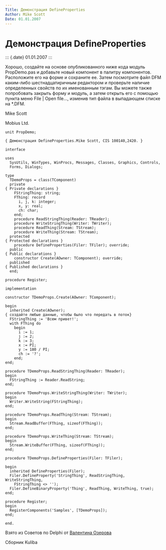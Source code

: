 ```yaml
---
Title: Демонстрация DefineProperties
Author: Mike Scott
Date: 01.01.2007
---
```



Демонстрация DefineProperties
=============================

::: {.date}
01.01.2007
:::

Хорошо, создайте на основе опубликованного ниже кода модуль PropDemo.pas
и добавьте новый компонент в палитру компонентов. Расположите его на
форме и сохраните ее. Затем посмотрите файл DFM каким-либо
шестнадцатиричным редактором и проверьте наличие определенных свойств по
их именованным тэгам. Вы можете также попробовать закрыть форму и
модуль, а затем открыть его с помощью пункта меню File \| Open file...,
изменив тип файла в выпадающем списке на \*.DFM.

Mike Scott

Mobius Ltd.

    unit PropDemo;
     
    { Демонстрация DefineProperties.Mike Scott, CIS 100140,2420. }
     
    interface
     
    uses
      SysUtils, WinTypes, WinProcs, Messages, Classes, Graphics, Controls,
      Forms, Dialogs;
     
    type
      TDemoProps = class(TComponent)
      private
    { Private declarations }
        FStringThing: string;
        FThing: record
          i, j, k: integer;
          x, y: real;
          ch: char;
        end;
        procedure ReadStringThing(Reader: TReader);
        procedure WriteStringThing(Writer: TWriter);
        procedure ReadThing(Stream: TStream);
        procedure WriteThing(Stream: TStream);
      protected
    { Protected declarations }
        procedure DefineProperties(Filer: TFiler); override;
      public
    { Public declarations }
        constructor Create(AOwner: TComponent); override;
      published
    { Published declarations }
      end;
     
    procedure Register;
     
    implementation
     
    constructor TDemoProps.Create(AOwner: TComponent);
     
    begin
      inherited Create(AOwner);
    { создайте любые данные, чтобы было что передать в поток}
      FStringThing := 'Всем привет!';
      with FThing do
        begin
          i := 1;
          j := 2;
          k := 3;
          x := PI;
          y := 180 / PI;
          ch := '?';
        end;
    end;
     
    procedure TDemoProps.ReadStringThing(Reader: TReader);
    begin
      FStringThing := Reader.ReadString;
    end;
     
    procedure TDemoProps.WriteStringThing(Writer: TWriter);
    begin
      Writer.WriteString(FStringThing);
    end;
     
    procedure TDemoProps.ReadThing(Stream: TStream);
    begin
      Stream.ReadBuffer(FThing, sizeof(FThing));
    end;
     
    procedure TDemoProps.WriteThing(Stream: TStream);
    begin
      Stream.WriteBuffer(FThing, sizeof(FThing));
    end;
     
    procedure TDemoProps.DefineProperties(Filer: TFiler);
     
    begin
      inherited DefineProperties(Filer);
      Filer.DefineProperty('StringThing', ReadStringThing, WriteStringThing,
        FStringThing <> '');
      Filer.DefineBinaryProperty('Thing', ReadThing, WriteThing, true);
    end;
     
    procedure Register;
    begin
      RegisterComponents('Samples', [TDemoProps]);
    end;
     
    end.

Взято из Советов по Delphi от [Валентина Озерова](mailto:webmaster@webinspector.com)

Сборник Kuliba
